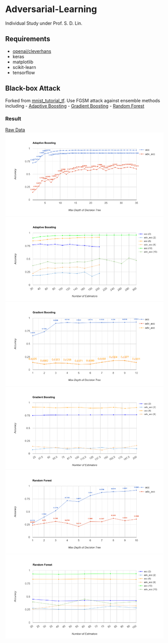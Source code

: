 # Adversarial-Learning
Individual Study under Prof. S. D. Lin.

## Requirements
- [openai/cleverhans](https://github.com/openai/cleverhans)
- keras
- matplotlib
- scikit-learn
- tensorflow

## Black-box Attack
Forked from [mnist_tutorial_tf](https://github.com/openai/cleverhans/blob/master/tutorials/mnist_tutorial_tf.md). Use FGSM attack against ensemble methods including
    - [Adaptive Boosting](http://scikit-learn.org/stable/modules/generated/sklearn.ensemble.AdaBoostClassifier.html#sklearn.ensemble.AdaBoostClassifier)
    - [Gradient Boosting](http://scikit-learn.org/stable/modules/generated/sklearn.ensemble.GradientBoostingClassifier.html#sklearn.ensemble.GradientBoostingClassifier)
    - [Random Forest](http://scikit-learn.org/stable/modules/generated/sklearn.ensemble.RandomForestClassifier.html#sklearn.ensemble.RandomForestClassifier)

### Result
[Raw Data](https://docs.google.com/spreadsheets/d/1JOjMBLfvOUO2KTs3KoKVAsflTY2UgGV9KIjrm5FAA5Q/pubhtml)
<img src="https://github.com/frankyjuang/Adversarial-Learning/blob/master/chart/adaboost_acc_dep.png?raw=true" alt="Adaptive Boosting Accuracy-Max_Depth">
<img src="https://github.com/frankyjuang/Adversarial-Learning/blob/master/chart/adaboost_acc_est.png?raw=true" alt="Adaptive Boosting Accuracy-N_Estimators">
<img src="https://github.com/frankyjuang/Adversarial-Learning/blob/master/chart/gradboost_acc_dep.png?raw=true" alt="Gradient Boosting Accuracy-Max_Depth">
<img src="https://github.com/frankyjuang/Adversarial-Learning/blob/master/chart/gradboost_acc_est.png?raw=true" alt="Gradient oosting Accuracy-N_Estimators">
<img src="https://github.com/frankyjuang/Adversarial-Learning/blob/master/chart/randforest_acc_dep.png?raw=true" alt="Random Forest Accuracy-Max_Depth">
<img src="https://github.com/frankyjuang/Adversarial-Learning/blob/master/chart/randforest_acc_est.png?raw=true" alt="Random Forest Accuracy-N_Estimators">

